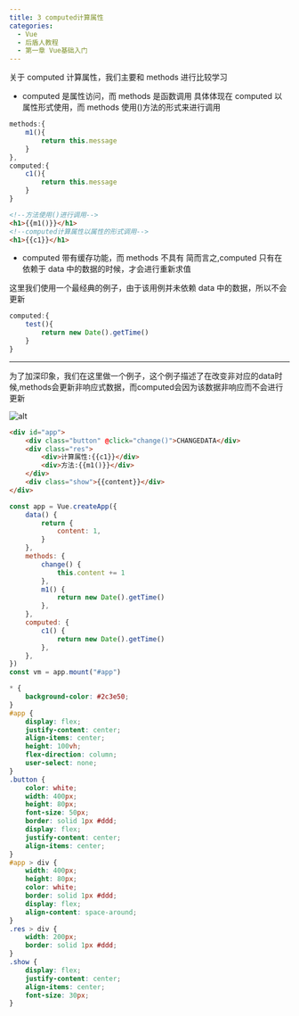 ```yaml
---
title: 3 computed计算属性
categories:
  - Vue
  - 后盾人教程
  - 第一章 Vue基础入门
---
```


关于 computed 计算属性，我们主要和 methods 进行比较学习

- computed 是属性访问，而 methods 是函数调用
  具体体现在 computed 以属性形式使用，而 methods 使用()方法的形式来进行调用

```javascript
methods:{
    m1(){
        return this.message
    }
},
computed:{
    c1(){
        return this.message
    }
}
```

```html
<!--方法使用()进行调用-->
<h1>{{m1()}}</h1>
<!--computed计算属性以属性的形式调用-->
<h1>{{c1}}</h1>
```

- computed 带有缓存功能，而 methods 不具有
  简而言之,computed 只有在依赖于 data 中的数据的时候，才会进行重新求值

这里我们使用一个最经典的例子，由于该用例并未依赖 data 中的数据，所以不会更新

```javascript
computed:{
    test(){
        return new Date().getTime()
    }
}
```

<hr/>
为了加深印象，我们在这里做一个例子，这个例子描述了在改变非对应的data时候,methods会更新非响应式数据，而computed会因为该数据非响应而不会进行更新

![alt](https://mikes.oss-cn-beijing.aliyuncs.com/uPic/Dec-14-2021-01-13-11.gif)

```html
<div id="app">
	<div class="button" @click="change()">CHANGEDATA</div>
	<div class="res">
		<div>计算属性:{{c1}}</div>
		<div>方法:{{m1()}}</div>
	</div>
	<div class="show">{{content}}</div>
</div>
```

```javascript
const app = Vue.createApp({
	data() {
		return {
			content: 1,
		}
	},
	methods: {
		change() {
			this.content += 1
		},
		m1() {
			return new Date().getTime()
		},
	},
	computed: {
		c1() {
			return new Date().getTime()
		},
	},
})
const vm = app.mount("#app")
```

```css
* {
	background-color: #2c3e50;
}
#app {
	display: flex;
	justify-content: center;
	align-items: center;
	height: 100vh;
	flex-direction: column;
	user-select: none;
}
.button {
	color: white;
	width: 400px;
	height: 80px;
	font-size: 50px;
	border: solid 1px #ddd;
	display: flex;
	justify-content: center;
	align-items: center;
}
#app > div {
	width: 400px;
	height: 80px;
	color: white;
	border: solid 1px #ddd;
	display: flex;
	align-content: space-around;
}
.res > div {
	width: 200px;
	border: solid 1px #ddd;
}
.show {
	display: flex;
	justify-content: center;
	align-items: center;
	font-size: 30px;
}
```
